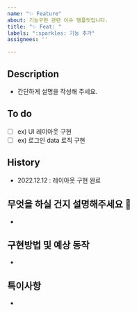 ```yaml
---
name: "✨ Feature"
about: 기능구현 관련 이슈 템플릿입니다.
title: "✨ Feat: "
labels: ":sparkles: 기능 추가"
assignees: ''

---
```


## Description

- 간단하게 설명을 작성해 주세요.

## To do

- [ ] ex) UI 레이아웃 구현
- [ ] ex) 로그인 data 로직 구현

## History

- 2022.12.12 : 레이아웃 구현 완료

## 무엇을 하실 건지 설명해주세요 🙂

-

## 구현방법 및 예상 동작

-

## 특이사항

-
